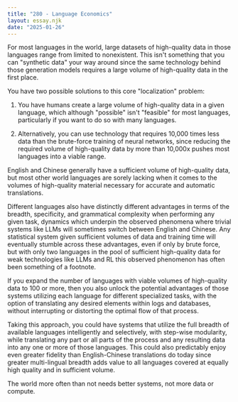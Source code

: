 ```yaml
---
title: "280 - Language Economics"
layout: essay.njk
date: "2025-01-26"
---
```


For most languages in the world, large datasets of high-quality data in those languages range from limited to nonexistent. This isn't something that you can "synthetic data" your way around since the same technology behind those generation models requires a large volume of high-quality data in the first place. 

You have two possible solutions to this core "localization" problem:

1. You have humans create a large volume of high-quality data in a given language, which although "possible" isn't "feasible" for most languages, particularly if you want to do so with many languages.

2. Alternatively, you can use technology that requires 10,000 times less data than the brute-force training of neural networks, since reducing the required volume of high-quality data by more than 10,000x pushes most languages into a viable range.
 
English and Chinese generally have a sufficient volume of high-quality data, but most other world languages are sorely lacking when it comes to the volumes of high-quality material necessary for accurate and automatic translations.

Different languages also have distinctly different advantages in terms of the breadth, specificity, and grammatical complexity when performing any given task, dynamics which underpin the observed phenomena where trivial systems like LLMs will sometimes switch between English and Chinese. Any statistical system given sufficient volumes of data and training time will eventually stumble across these advantages, even if only by brute force, but with only two languages in the pool of sufficient high-quality data for weak technologies like LLMs and RL this observed phenomenon has often been something of a footnote.

If you expand the number of languages with viable volumes of high-quality data to 100 or more, then you also unlock the potential advantages of those systems utilizing each language for different specialized tasks, with the option of translating any desired elements within logs and databases, without interrupting or distorting the optimal flow of that process.

Taking this approach, you could have systems that utilize the full breadth of available languages intelligently and selectively, with step-wise modularity, while translating any part or all parts of the process and any resulting data into any one or more of those languages. This could also predictably enjoy even greater fidelity than English-Chinese translations do today since greater multi-lingual breadth adds value to all languages covered at equally high quality and in sufficient volume.

The world more often than not needs better systems, not more data or compute.

